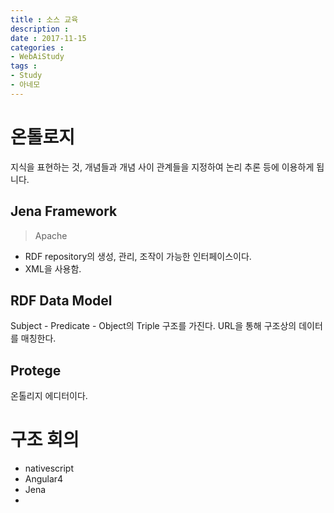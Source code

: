 ```yaml
---
title : 소스 교육
description :
date : 2017-11-15
categories :
- WebAiStudy
tags :
- Study
- 아네모
---
```


# 온톨로지
지식을 표현하는 것, 개념들과 개념 사이 관계들을 지정하여 논리 추론 등에 이용하게 됩니다.

## Jena Framework
> Apache

- RDF repository의 생성, 관리, 조작이 가능한 인터페이스이다.
- XML을 사용함.

## RDF Data Model
Subject - Predicate - Object의 Triple 구조를 가진다.
URL을 통해 구조상의 데이터를 매칭한다.

## Protege
 온톨리지 에디터이다.


# 구조 회의
- nativescript
- Angular4
- Jena
- 

